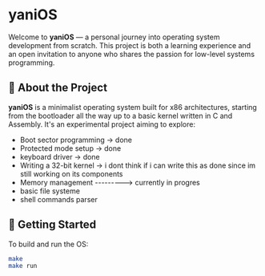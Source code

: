 # yaniOS

Welcome to **yaniOS** — a personal journey into operating system development from scratch. This project is both a learning experience and an open invitation to anyone who shares the passion for low-level systems programming.

## 🌟 About the Project

**yaniOS** is a minimalist operating system built for x86 architectures, starting from the bootloader all the way up to a basic kernel written in C and Assembly. It's an experimental project aiming to explore:

- Boot sector programming   -> done 
- Protected mode setup      -> done
- keyboard driver           -> done
- Writing a 32-bit kernel   ->       i dont think if i can write this as done since im still working on its components
- Memory management         --------->       currently in progres
- basic file systeme
- shell commands parser 



## 🚀 Getting Started

To build and run the OS:

```bash
make
make run
```
